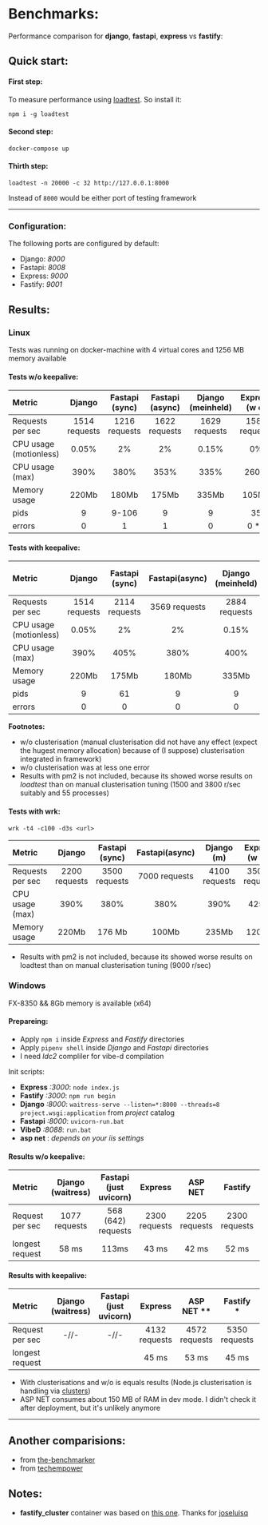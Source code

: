 # Benchmarks: 

Performance comparison for **django**, **fastapi**, **express** vs **fastify**:

## Quick start:

#### First step:

To measure performance using [loadtest](https://www.npmjs.com/package/loadtest). So install it: 

```
npm i -g loadtest
```

#### Second step:

```
docker-compose up
```

#### Thirth step: 

```
loadtest -n 20000 -c 32 http://127.0.0.1:8000
```

Instead of `8000` would be either port of testing framework

****

### Configuration:

The following ports are configured by default:

- Django: *8000*
- Fastapi: *8008*
- Express: *9000*
- Fastify: *9001*


## Results: 

### Linux

Tests was running on docker-machine with 4 virtual cores and 1256 MB memory available

#### Tests w/o keepalive:

Metric                 | Django        | Fastapi (sync)      | Fastapi (async)     | Django (meinheld) | Express (w c)  |  Fastify *     |  Fastify (w c) |
:-------------         |:-------------:|:-------------------:|:-------------------:|:----------------:| :-------------:| :-------------:| :-------------:|
Requests per sec       | 1514 requests | 1216 requests       | 1622 requests       |  1629 requests   |  1586 requests |  1750 requests |                |
CPU usage (motionless) |     0.05%     |      2%             |        2%           |      0.15%       |       0%       |       0%       |                |
CPU usage (max)        |     390%      |      380%           |      353%           |      335%        |      260%      |       105%     |                |
Memory usage           |     220Mb     |      180Mb          |      175Mb          |      335Mb       |     105Mb      |      75 Mb     |                |
pids                   |      9        |      9-106          |       9             |       9          |      35        |       23       |                |
errors                 |      0        |       1             |       1             |       0          |       0 **     |        0       |                |

#### Tests with keepalive:

Metric                 | Django        |Fastapi (sync)  | Fastapi(async) | Django (meinheld)|Express (w c)*** |Fastify (w/o c) |  Fastify (w c) |
:-------------         |:-------------:|:--------------:|:--------------:|:----------------:| :--------------:| :-------------:| :-------------:|
Requests per sec       | 1514 requests | 2114 requests  |  3569 requests |  2884 requests   |  4500 requests  |  3500 requests |  4500 requests |
CPU usage (motionless) |     0.05%     |        2%      |        2%      |      0.15%       |  0%             | 0%             |        0%      |
CPU usage (max)        |     390%      |       405%     |       380%     |      400%        |      195%       |       105%     |      212%      |
Memory usage           |     220Mb     |      175Mb     |      180Mb     |      335Mb       |      60Mb       |      75 Mb     |       477 Mb   |
pids                   |      9        |       61       |          9     |       9          |       9         |      35        |       47       |
errors                 |      0        |       0        |        0       |       0          |       0         |        0       |        0       |

**Footnotes:**
* w/o clusterisation (manual clusterisation did not have any effect (expect the hugest memory allocation) because of (I suppose) clusterisation integrated in framework)
* w/o clusterisation was at less one error
* Results with pm2 is not included, because its showed worse results on *loadtest* than on manual clusterisation tuning (1500 and 3800 r/sec suitably and 55 processes)

#### Tests with wrk:

`wrk -t4 -c100 -d3s <url>`

Metric                 | Django        |Fastapi (sync)  | Fastapi(async) | Django  (m)   | Express (w c)* |Fastify (w/o c) |  Fastify (w c) |
:-------------         |:-------------:|:--------------:|:--------------:|:-------------:| :-------------:| :-------------:| :-------------:|
Requests per sec       | 2200 requests |  3500 requests |  7000 requests | 4100 requests | 35000 requests | 10500 requests | 30000 requests |
CPU usage (max)        |     390%      |        380%    |       380%     |     390%      |      425%      |       425%     |      425%      |
Memory usage           |     220Mb     |      176 Mb    |      100Mb     |     235Mb     |     120Mb      |      75 Mb     |       420 Mb   |

* Results with pm2 is not included, because its showed worse results on loadtest than on manual clusterisation tuning (9000 r/sec)


### Windows 

FX-8350 && 8Gb memory is available (x64)

#### Prepareing: 

- Apply `npm i` inside *Express* and *Fastify* directories
- Apply `pipenv shell` inside *Django* and *Fastapi* directories
- I need *ldc2* compliler for vibe-d compilation

Init scripts:
- **Express** *:3000*: `node index.js`
- **Fastify** *:3000*: `npm run begin`
- **Django** *:8000*:  `waitress-serve --listen=*:8000 --threads=8 project.wsgi:application` from *project* catalog
- **Fastapi** *:8000*: `uvicorn-run.bat`
- **VibeD** *:8088*: `run.bat`
- **asp net** : *depends on your iis settings*

#### Results w/o keepalive:

Metric                 | Django (waitress) | Fastapi (just uvicorn) |    Express     |    ASP NET    | Fastify        |    IIS        |    vibeD      |
:-------------         |:-----------------:|:----------------------:| :-------------:|:-------------:| :-------------:|:-------------:|:-------------:|
Request per sec        | 1077 requests     |    568 (642) requests  |  2300 requests | 2205 requests |  2300 requests | 2416 requests | 2426 requests |
longest request        |      58 ms        |      113ms             |     43 ms      |    42 ms      |      52 ms     |    42 ms      |    41 ms      |


#### Results with keepalive:

Metric                 | Django (waitress) | Fastapi (just uvicorn) |     Express    |    ASP NET ** | Fastify *      |    IIS        |      vibeD    |
:-------------         |:-----------------:|:----------------------:| :-------------:|:-------------:| :-------------:|:-------------:|:-------------:|
Request per sec        |        -//-       |    -//-                | 4132 requests  | 4572 requests |  5350 requests | 5000 requests | 5300 requests |
longest request        |                   |                        |      45 ms     |    53 ms      |      45 ms     |    41 ms      |    41 ms      |


* With clusterisations and w/o is equals results (Node.js clusterisation is handling via [clusters](https://www.npmjs.com/package/cluster))
* ASP NET consumes about 150 MB of RAM in dev mode. I didn't check it after deployment, but it's unlikely anymore

---- 

## Another comparisions:

- from [the-benchmarker](https://github.com/the-benchmarker/web-frameworks)
- from [techempower](https://www.techempower.com/benchmarks/)

## Notes:

- **fastify_cluster** container was based on [this one](https://github.com/joseluisq/fastify-cluster-example). Thanks for [joseluisq](https://github.com/joseluisq)
